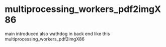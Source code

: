 # multiprocessing_workers_pdf2imgX86
main introduced also wathdog in back end like this multiprocessing_workers_pdf2imgX86
